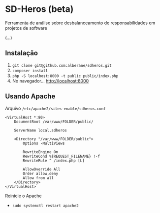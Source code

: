 # SD-Heros (beta)

Ferramenta de análise sobre desbalanceamento de responsabilidades em projetos de software


(...)

## Instalação

1. `git clone git@github.com:alberane/sdheros.git`
2. `composer install`
3. `php -S localhost:8000 -t public public/index.php`
4. No navegador... <http://localhost:8000>

## Usando Apache
Arquivo `/etc/apache2/sites-enable/sdheros.conf`
 
```apacheconfig
<VirtualHost *:80>
	DocumentRoot /var/www/FOLDER/public/
	
	ServerName local.sdheros
	
    <Directory "/var/www/FOLDER/public">
        Options -MultiViews
        
        RewriteEngine On
        RewriteCond %{REQUEST_FILENAME} !-f
        RewriteRule ^ /index.php [L]
        
        AllowOverride All
        Order allow,deny 
        Allow from all
    </Directory>
</VirtualHost>
```
Reinicie o Apache

- `sudo systemctl restart apache2`